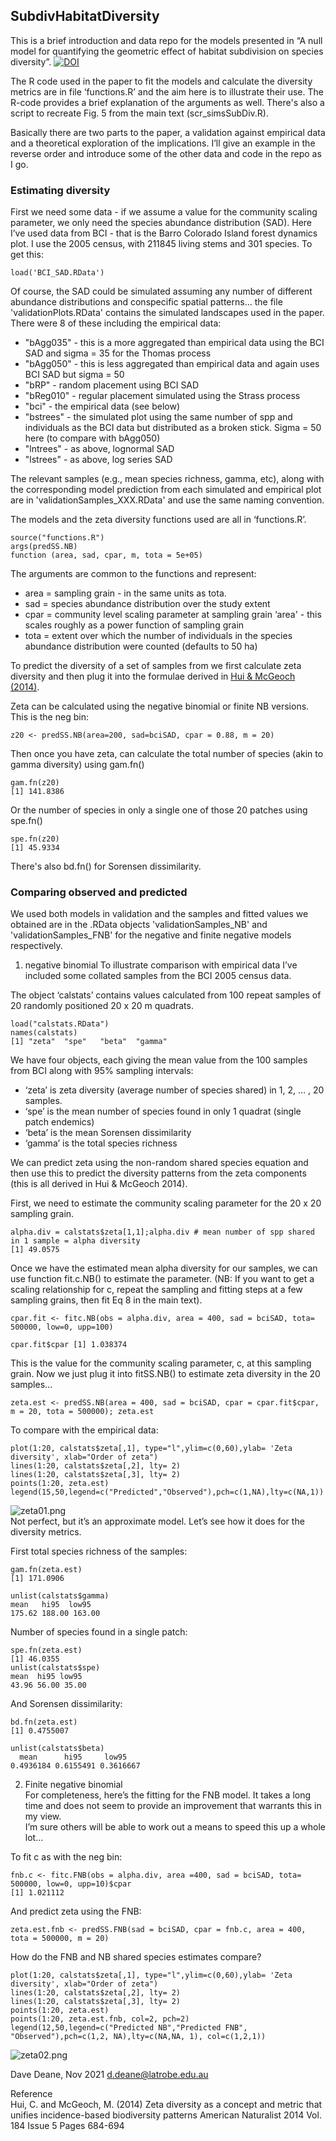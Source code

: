 ## SubdivHabitatDiversity

This is a brief introduction and data repo for the models presented in “A null model for quantifying the geometric effect of habitat subdivision on species diversity”. [![DOI](https://zenodo.org/badge/272613576.svg)](https://zenodo.org/badge/latestdoi/272613576)


The R code used in the paper to fit the models and calculate the diversity metrics are in file ‘functions.R’ and the aim here is to illustrate their use. The R-code provides a brief explanation of the arguments as well. There's also a script to recreate Fig. 5 from the main text (scr_simsSubDiv.R).   

Basically there are two parts to the paper, a validation against empirical data and a theoretical exploration of the implications. I’ll give an example in the reverse order and introduce some of the other data and code in the repo as I go.  

### Estimating diversity
First we need some data - if we assume a value for the community scaling parameter, we only need the species abundance distribution (SAD). 
Here I’ve used data from BCI - that is the Barro Colorado Island forest dynamics plot. I use the 2005 census, with 211845 living stems and 301 species. To get this:  
```
load('BCI_SAD.RData')
```
Of course, the SAD could be simulated assuming any number of different abundance distributions and conspecific spatial patterns… the file 'validationPlots.RData' contains the simulated landscapes used in the paper. There were 8 of these including the empirical data: 
 - "bAgg035" - this is a more aggregated than empirical data using the BCI SAD and sigma = 35 for the Thomas process
 - "bAgg050" - this is less aggregated than empirical data and again uses BCI SAD but sigma = 50 
 - "bRP" - random placement using BCI SAD
 - "bReg010" - regular placement simulated using the Strass process
 - "bci" - the empirical data (see below)
 - "bstrees" - the simulated plot using the same number of spp and individuals as the BCI data but distributed as a broken stick. Sigma = 50 here (to compare with bAgg050)
 - "lntrees" - as above, lognormal SAD
 - "lstrees" - as above, log series SAD

The relevant samples (e.g., mean species richness, gamma, etc), along with the corresponding model prediction from each simulated and empirical plot are in 'validationSamples_XXX.RData' and use the same naming convention.  

The models and the zeta diversity functions used are all in ‘functions.R’.
```
source("functions.R")
args(predSS.NB)
function (area, sad, cpar, m, tota = 5e+05) 
```
The arguments are common to the functions and represent:
- area = sampling grain - in the same units as tota.
- sad = species abundance distribution over the study extent
- cpar = community level scaling parameter at sampling grain ‘area' - this scales roughly as a power function of sampling grain   
- tota = extent over which the number of individuals in the species abundance distribution were counted (defaults to 50 ha)

To predict the diversity of a set of samples from we first calculate zeta diversity and then plug it into the formulae derived in [Hui & McGeoch (2014)](https://www.journals.uchicago.edu/doi/abs/10.1086/678125?journalCode=an).  

Zeta can be calculated using the negative binomial or finite NB versions. This is the neg bin:  
```
z20 <- predSS.NB(area=200, sad=bciSAD, cpar = 0.88, m = 20)  
```

Then once you have zeta, can calculate the total number of species (akin to gamma diversity) using gam.fn()    
```
gam.fn(z20)  
[1] 141.8386   
```
Or the number of species in only a single one of those 20 patches using spe.fn()  
```
spe.fn(z20)  
[1] 45.9334  
```
There's also bd.fn() for Sorensen dissimilarity.  

### Comparing observed and predicted
We used both models in validation and the samples and fitted values we obtained are in the .RData objects 'validationSamples_NB' and 'validationSamples_FNB' for the negative and finite negative models respectively.  

1. negative binomial
To illustrate comparison with empirical data I’ve included some collated samples from the BCI 2005 census data.  

The object ‘calstats’ contains values calculated from 100 repeat samples of 20 randomly positioned 20 x 20 m quadrats.  
```
load("calstats.RData")
names(calstats)
[1] "zeta"  "spe"   "beta"  "gamma"  
```
We have four objects, each giving the mean value from the 100 samples from BCI along with 95% sampling intervals:

- ‘zeta’ is zeta diversity (average number of species shared) in 1, 2, … , 20 samples.
- ‘spe’ is the mean number of species found in only 1 quadrat (single patch endemics)
- ‘beta’ is the mean Sorensen dissimilarity
- ‘gamma’ is the total species richness

We can predict zeta using the non-random shared species equation and then use this to predict the diversity patterns from the zeta components (this is all derived in Hui & McGeoch 2014).  

First, we need to estimate the community scaling parameter for the 20 x 20 sampling grain.  
```
alpha.div = calstats$zeta[1,1];alpha.div # mean number of spp shared in 1 sample = alpha diversity
[1] 49.0575  
```

Once we have the estimated mean alpha diversity for our samples, we can use function fit.c.NB() to estimate the parameter. (NB: If you want to get a scaling relationship for c, repeat the sampling and fitting steps at a few sampling grains, then fit Eq 8 in the main text).  
```
cpar.fit <- fitc.NB(obs = alpha.div, area = 400, sad = bciSAD, tota= 500000, low=0, upp=100)  

cpar.fit$cpar [1] 1.038374
```
This is the value for the community scaling parameter, c, at this sampling grain. Now we just plug it into fitSS.NB() to estimate zeta diversity in the 20 samples…
```
zeta.est <- predSS.NB(area = 400, sad = bciSAD, cpar = cpar.fit$cpar, m = 20, tota = 500000); zeta.est  
```

To compare with the empirical data:  
```
plot(1:20, calstats$zeta[,1], type="l",ylim=c(0,60),ylab= 'Zeta diversity', xlab="Order of zeta")  
lines(1:20, calstats$zeta[,2], lty= 2)  
lines(1:20, calstats$zeta[,3], lty= 2)  
points(1:20, zeta.est)  
legend(15,50,legend=c("Predicted","Observed"),pch=c(1,NA),lty=c(NA,1))  
```
![zeta01.png](/zeta01.png)  
Not perfect, but it’s an approximate model. Let’s see how it does for the diversity metrics.  

First total species richness of the samples:
```
gam.fn(zeta.est) 
[1] 171.0906  

unlist(calstats$gamma)  
mean   hi95  low95 
175.62 188.00 163.00 
```

Number of species found in a single patch:
```
spe.fn(zeta.est) 
[1] 46.0355  
unlist(calstats$spe)  
mean  hi95 low95 
43.96 56.00 35.00 
```
And Sorensen dissimilarity:
```
bd.fn(zeta.est)  
[1] 0.4755007

unlist(calstats$beta)
  mean      hi95     low95 
0.4936184 0.6155491 0.3616667 
```
2. Finite negative binomial  
For completeness, here’s the fitting for the FNB model. It takes a long time and does not seem to provide an improvement that warrants this in my view.  
I’m sure others will be able to work out a means to speed this up a whole lot…

To fit c as with the neg bin:  
```
fnb.c <- fitc.FNB(obs = alpha.div, area =400, sad = bciSAD, tota= 500000, low=0, upp=10)$cpar
[1] 1.021112  
```
And predict zeta using the FNB:     
```
zeta.est.fnb <- predSS.FNB(sad = bciSAD, cpar = fnb.c, area = 400, tota = 500000, m = 20)  
```
How do the FNB and NB shared species estimates compare?

```{r,fig.width = 7, fig.height = 6}
plot(1:20, calstats$zeta[,1], type="l",ylim=c(0,60),ylab= 'Zeta diversity', xlab="Order of zeta")
lines(1:20, calstats$zeta[,2], lty= 2)
lines(1:20, calstats$zeta[,3], lty= 2)
points(1:20, zeta.est)
points(1:20, zeta.est.fnb, col=2, pch=2)
legend(12,50,legend=c("Predicted NB","Predicted FNB", "Observed"),pch=c(1,2, NA),lty=c(NA,NA, 1), col=c(1,2,1))
```
![zeta02.png](/zeta02.png)   


Dave Deane, Nov 2021
d.deane@latrobe.edu.au

Reference  
Hui, C. and McGeoch, M. (2014) Zeta diversity as a concept and metric that unifies incidence-based biodiversity patterns American Naturalist 2014 Vol. 184 Issue 5 Pages 684-694  
